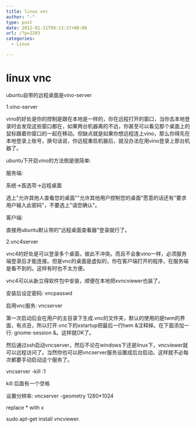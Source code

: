 ```yaml
---
title: linux vnc
author: "-"
type: post
date: 2012-01-31T09:13:17+00:00
url: /?p=2203
categories:
  - Linux

---
```

# linux vnc
ubuntu自带的远程桌面是vino-server

1.vino-server

vino的好处是你的控制是跟在本地是一样的，你在远程打开的窗口，当你去本地登录时会发现这些窗口都在，如果两台机器离的不远，你甚至可以看见那个桌面上的鼠标跟着你窗口的一起在移动。但缺点就是如果你想远程连上vino，那么你得先在本地登录上账号，换句话说，你远程重启机器后，就没办法在用vino登录上那台机器了。

ubuntu下开启vino的方法倒是很简单: 

服务端: 

系统->首选项->远程桌面

选上"允许其他人查看您的桌面""允许其他用户控制您的桌面"愿意的话还有"要求用户输入此密码"，不要选上"请您确认"。

客户端: 

直接用ubuntu默认带的"远程桌面查看器"登录就行了。

2.vnc4server

vnc4的好处是可以登录多个桌面，彼此不冲突。而且不会象vino一样，必须服务端登录后才能连接。但是vnc的桌面是虚拟的，你在客户端打开的程序，在服务端是看不到的。这样有时也不太方便。

vnc4可以从新立得软件包中安装，顺便在本地把xvncviewer也装了。
  
安装后设定密码: vncpasswd
  
启用vnc服务: vncserver
  
第一次启动后会在用户的主目录下生成.vnc的文件夹，默认的使用的是twm的界面，有点丑，所以打开.vnc下的xstartup把最后一行twm &注释掉。在下面添加一行: gnome-session &。这样就OK了。

然后通过ssh启动vncserver，然后不论在windows下还是linux下，vncviewer就可以远程访问了。当然你也可以把vncserver服务设置成后台启动。这样就不必每次都要手动启动这个服务了。

vncserver -kill :1

kill 后面有一个空格

设置分辨率: vncserver -geometry 1280*1024

replace * with x


sudo apt-get install vncviewer.